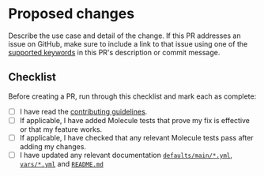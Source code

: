 # Proposed changes

Describe the use case and detail of the change. If this PR addresses an issue on GitHub, make sure to include a link to that issue using one of the [supported keywords](https://docs.github.com/en/github/managing-your-work-on-github/linking-a-pull-request-to-an-issue) in this PR's description or commit message.

## Checklist

Before creating a PR, run through this checklist and mark each as complete:

- [ ] I have read the [contributing guidelines](/CONTRIBUTING.md).
- [ ] If applicable, I have added Molecule tests that prove my fix is effective or that my feature works.
- [ ] If applicable, I have checked that any relevant Molecule tests pass after adding my changes.
- [ ] I have updated any relevant documentation [`defaults/main/*.yml`](/defaults/main/), [`vars/*.yml`](/vars/) and [`README.md`](/README.md)
